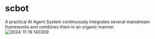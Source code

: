 # scbot
A practical AI Agent System continuously integrates several mainstream frameworks and combines them in an organic manner.
![2024-11-19 143309](https://github.com/user-attachments/assets/a779bed7-39aa-4c77-98b5-49192d92ab0a)
